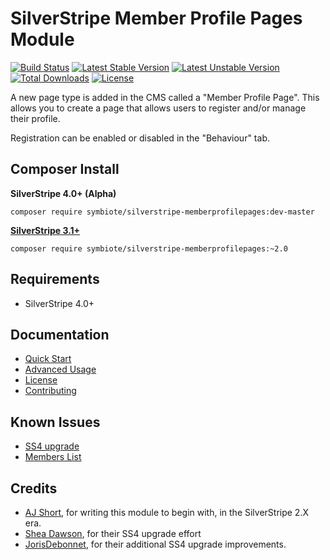 # SilverStripe Member Profile Pages Module

[![Build Status](https://travis-ci.org/symbiote/silverstripe-memberprofilepages.svg?branch=master)](https://travis-ci.org/symbiote/silverstripe-memberprofilepages)
[![Latest Stable Version](https://poser.pugx.org/symbiote/silverstripe-memberprofilepages/version.svg)](https://github.com/symbiote/silverstripe-memberprofilepages/releases)
[![Latest Unstable Version](https://poser.pugx.org/symbiote/silverstripe-memberprofilepages/v/unstable.svg)](https://packagist.org/packages/symbiote/silverstripe-memberprofilepages)
[![Total Downloads](https://poser.pugx.org/symbiote/silverstripe-memberprofilepages/downloads.svg)](https://packagist.org/packages/symbiote/silverstripe-memberprofilepages)
[![License](https://poser.pugx.org/symbiote/silverstripe-memberprofilepages/license.svg)](https://github.com/symbiote/silverstripe-memberprofilepages/blob/master/LICENSE.md)

A new page type is added in the CMS called a "Member Profile Page". This allows you to create a page that allows users to register and/or manage their profile. 

Registration can be enabled or disabled in the "Behaviour" tab.

## Composer Install

**SilverStripe 4.0+ (Alpha)**
```
composer require symbiote/silverstripe-memberprofilepages:dev-master
```

**[SilverStripe 3.1+](https://github.com/symbiote/silverstripe-memberprofiles/tree/2.0)**
```
composer require symbiote/silverstripe-memberprofilepages:~2.0
```

## Requirements

* SilverStripe 4.0+

## Documentation

* [Quick Start](docs/en/quick-start.md)
* [Advanced Usage](docs/en/advanced-usage.md)
* [License](LICENSE.md)
* [Contributing](CONTRIBUTING.md)

## Known Issues
- [SS4 upgrade](https://github.com/symbiote/silverstripe-memberprofiles/pull/137#issuecomment-364824650)
- [Members List](https://github.com/symbiote/silverstripe-memberprofiles/pull/138#issuecomment-368744525)

## Credits

* [AJ Short](https://github.com/ajshort), for writing this module to begin with, in the SilverStripe 2.X era.
* [Shea Dawson](https://github.com/symbiote/silverstripe-memberprofiles/pull/137), for their SS4 upgrade effort
* [JorisDebonnet](https://github.com/symbiote/silverstripe-memberprofiles/pull/138), for their additional SS4 upgrade improvements.
